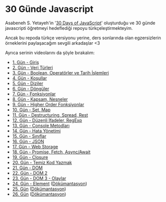 # 30 Günde Javascript

Asabeneh S. Yetayeh'in '[30 Days of JavaScript](https://github.com/Asabeneh/30-Days-Of-JavaScript)' oluşturduğu ve 30 günde javascripti öğretmeyi hedeflediği repoyu türkçeleştirmekteyim. 

Ancak bu repoda türkçe versiyonu yerine, ders sonlarında olan egzersizlerin örneklerini paylaşacağım sevgili arkadaşlar <3

Ayrıca serinin videolarını da şöyle bırakalım:

* [1. Gün - Giriş](https://www.youtube.com/watch?v=8A7RWDgkXgg)
* [2. Gün - Veri Türleri](https://www.youtube.com/watch?v=pl8W3ypHmbk)
* [3. Gün - Boolean, Operatörler ve Tarih İşlemleri](https://www.youtube.com/watch?v=BVNsL2UiDXg)
* [4. Gün - Koşullar](https://www.youtube.com/watch?v=b914QqaZYb8)
* [5. Gün - Diziler](https://www.youtube.com/watch?v=OWevID6C7j0)
* [6. Gün - Döngüler](https://www.youtube.com/watch?v=B_grs48l5gA)
* [7. Gün - Fonksiyonlar](https://www.youtube.com/watch?v=fCewgC4rgWs)
* [8. Gün - Kapsam, Nesneler](https://www.youtube.com/watch?v=isASqtTf1Vs)
* [9. Gün - Higher Order Fonksiyonlar](https://www.youtube.com/watch?v=_Yg5xml3mC4)
* [10. Gün - Set, Map](https://www.youtube.com/watch?v=TwqhonAoZfQ)
* [11. Gün - Destructuring, Spread, Rest](https://www.youtube.com/watch?v=evy8I07Oim0)
* [12. Gün - Düzenli İfadeler, RegExp](https://www.youtube.com/watch?v=iDN5hmCc8s8)
* [13. Gün - Console Metodları](https://www.youtube.com/watch?v=CZPyKqSsCbc)
* [14. Gün - Hata Yönetimi](https://www.youtube.com/watch?v=hCLH_HDX6G0)
* [15. Gün - Sınıflar](https://www.youtube.com/watch?v=vuSV9yq3fgQ)
* [16. Gün - JSON](https://www.youtube.com/watch?v=BZvLCGQvbs8)
* [17. Gün - Web Storage](https://www.youtube.com/watch?v=OicvaygNn5M)
* [18. Gün - Promise, Fetch, Async/Await](https://www.youtube.com/watch?v=abyMOwipR9E)
* [19. Gün - Closure](https://www.youtube.com/watch?v=Pe3XVMooHVc)
* [20. Gün - Temiz Kod Yazmak](https://www.youtube.com/watch?v=XPa5yQIm5NM)
* [21. Gün - DOM](https://www.youtube.com/watch?v=Z7L1M9iHMi4)
* [22. Gün - DOM 2](https://www.youtube.com/watch?v=F1ehrtj2vWE)
* [23. Gün - DOM 3 - Olaylar](https://www.youtube.com/watch?v=uMJBoDAsmYs)
* [24. Gün - Element](https://www.youtube.com/watch?v=CtpoIiAqi9Y) ([Dökümantasyon](./24-Gun.md))
* [25. Gün](https://www.youtube.com/watch?v=Oa6994-dsc8) ([Dökümantasyon](./25-Gun.md))
* [26. Gün](https://www.youtube.com/watch?v=aN372PKpNYA) ([Dökümantasyon](./26-Gun.md))

